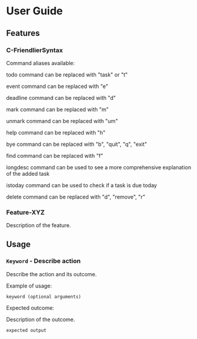 # User Guide

## Features 

### C-FriendlierSyntax

Command aliases available:

todo command can be replaced with "task" or "t" 

event command can be replaced with "e"

deadline command can be replaced with "d"

mark command can be replaced with "m"

unmark command can be replaced with "um"

help command can be replaced with "h"

bye command can be replaced with "b", "quit", "q", "exit" 

find command can be replaced with "f"

longdesc command can be used to see a more comprehensive explanation of the added task

istoday command can be used to check if a task is due today

delete command can be replaced with "d", "remove", "r"



### Feature-XYZ

Description of the feature.

## Usage

### `Keyword` - Describe action

Describe the action and its outcome.

Example of usage: 

`keyword (optional arguments)`

Expected outcome:

Description of the outcome.

```
expected output
```
